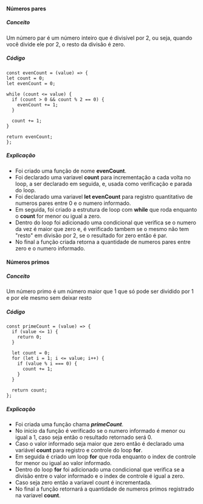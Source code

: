 #### Números pares

##### Conceito

Um número par é um número inteiro que é divisível por 2, ou seja, quando você divide ele por 2, o resto da divisão é zero.

##### Código

```
const evenCount = (value) => {
let count = 0;
let evenCount = 0;

while (count <= value) {
  if (count > 0 && count % 2 == 0) {
    evenCount += 1;
  }

  count += 1;
}

return evenCount;
};
```

##### Explicação

- Foi criado uma função de nome **evenCount**.
- Foi declarado uma variavel **count** para incrementação a cada volta no loop, a ser declarado em seguida, e, usada como verificação e parada do loop.
- Foi declarado uma variavel **let evenCount** para registro quantitativo de numeros pares entre 0 e o numero informado.
- Em seguida, foi criado a estrutura de loop com **while** que roda enquanto o **count** for menor ou igual a zero.
- Dentro do loop foi adicionado uma condicional que verifica se o numero da vez é maior que zero e, é verificado tambem se o mesmo não tem "resto" em divisão por 2, se o resultado for zero então é par.
- No final a função criada retorna a quantidade de numeros pares entre zero e o numero informado.

#### Números primos

##### Conceito

Um número primo é um número maior que 1 que só pode ser dividido por 1 e por ele mesmo sem deixar resto

##### Código

```
const primeCount = (value) => {
  if (value <= 1) {
    return 0;
  }

  let count = 0;
  for (let i = 1; i <= value; i++) {
    if (value % i === 0) {
      count += 1;
    }
  }

  return count;
};
```

##### Explicação

- Foi criada uma função chama **_primeCount_**.
- No inicio da função é verificado se o numero informado é menor ou igual a 1, caso seja então o resultado retornado será 0.
- Caso o valor informado seja maior que zero então é declarado uma variável **count** para registro e controle do loop **for**.
- Em seguida é criado um loop **for** que roda enquanto o index de controle for menor ou igual ao valor informado.
- Dentro do loop **for** foi adicionado uma condicional que verifica se a divisão entre o valor informado e o index de controle é igual a zero.
- Caso seja zero então a variavel count é incrementada.
- No final a função retornará a quantidade de numeros primos registrado na variavel **count**.
